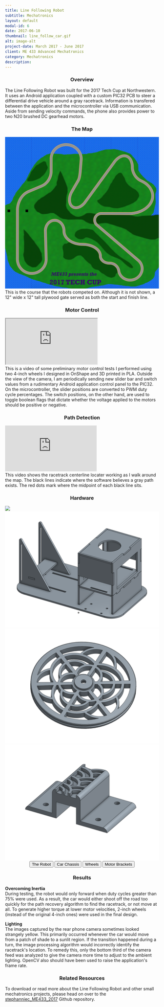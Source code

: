 ```yaml
---
title: Line Following Robot
subtitle: Mechatronics
layout: default
modal-id: 6
date: 2017-06-10
thumbnail: line_follow_car.gif
alt: image-alt
project-date: March 2017 - June 2017
client: ME 433 Advanced Mechatronics
category: Mechatronics
description:
---
```

<center><h3>Overview</h3></center>
The Line Following Robot was built for the 2017 Tech Cup at Northwestern. It uses an Android application coupled with a custom PIC32 PCB to steer a differential drive vehicle around a gray racetrack. Information is transfered between the application and the microcontroller via USB communication. Aside from sending velocity commands, the phone also provides power to two N20 brushed DC gearhead motors.

<center><h3>The Map</h3></center>
<img class="img-responsive" src="img/portfolio/6/techcup2017.png" width="600">
This is the course that the robots competed on. Although it is not shown, a 12" wide x 12" tall plywood gate served as both the start and finish line.

<center><h3>Motor Control</h3></center>  
<div class="row">
  <div class="col-lg-2 col-md-1">
  </div>
  <div class="col-lg-8 col-md-10 col-sm-12">
    <div class="embed-responsive embed-responsive-16by9" style="center">
      <iframe class="embed-responsive-item" src="https://www.youtube.com/embed/R9pwJjqRXbo?ecver=1" allowfullscreen></iframe>
    </div>
  </div>
  <div class="col-lg-2 col-md-1">
  </div>
</div>
This is a video of some preliminary motor control tests I performed using two 4-inch wheels I designed in OnShape and 3D printed in PLA. Outside the view of the camera, I am periodically sending new slider bar and switch values from a rudimentary Android application control panel to the PIC32. On the microcontroller, the slider positions are converted to PWM duty cycle percentages. The switch positions, on the other hand, are used to toggle boolean flags that dictate whether the voltage applied to the motors should be positive or negative.

<center><h3>Path Detection</h3></center>
<div class="row">
  <div class="col-lg-2 col-md-1">
  </div>
  <div class="col-lg-8 col-md-10 col-sm-12">
    <div class="embed-responsive embed-responsive-16by9" style="center">
      <iframe src="https://www.youtube.com/embed/wmvf4Z9TsZw?ecver=1" frameborder="0" allowfullscreen></iframe>
    </div>
  </div>
  <div class="col-lg-2 col-md-1">
  </div>
</div>
This video shows the racetrack centerline locater working as I walk around the map. The black lines indicate where the software believes a gray path exists. The red dots mark where the midpoint of each black line sits. 

<center><h3>Hardware</h3></center>
<style>
.slidesMod6 {margin:0 auto;}
</style>

<div class="slide-content" style="max-width:800px">
  <img class="slidesMod6 img-responsive" src="img/portfolio/6/line_follow_car.png">
  <img class="slidesMod6 img-responsive" src="img/portfolio/6/car_cad.png">
  <img class="slidesMod6 img-responsive" src="img/portfolio/6/4in_wheel_cad.png">
  <img class="slidesMod6 img-responsive" src="img/portfolio/6/motor_bracket_cad.png">
</div>

<center>
  <button type="button" class="btn btn-primary" onclick="divNow(1)">The Robot</button>
  <button type="button" class="btn btn-primary" onclick="divNow(2)">Car Chassis</button>
  <button type="button" class="btn btn-primary" onclick="divNow(3)">Wheels</button>
  <button type="button" class="btn btn-primary" onclick="divNow(4)">Motor Brackets</button>
</center>

<script>
var ind = 1;
slideshow(ind);

function divAdd(n) {
  slideshow(ind += n);
}

function divNow(n) {
  slideshow(ind = n);
}

function slideshow(n) {
  var i = 0;
  var x = document.getElementsByClassName("slidesMod6");
  var dots = document.getElementsByClassName("btn-primary");
  if (n > x.length) {ind = 1}
  if (n < 1) {ind = x.length}
  for (i = 0; i < x.length; i++) {
     x[i].style.display = "none";
  }
  for (i = 0; i < dots.length; i++) {
     dots[i].className = dots[i].className.replace("btn btn-secondary", "");
  }
  x[ind-1].style.display = "block";
  dots[ind-1].className += "btn btn-primary";
}
</script>

<center><h3>Results</h3></center>
<b>Overcoming Inertia</b><br>
During testing, the robot would only forward when duty cycles greater than 75% were used. As a result, the car would either shoot off the road too quickly for the path recovery algorithm to find the racetrack, or not move at all. To generate higher torque at lower motor velocities, 2-inch wheels (instead of the original 4-inch ones) were used in the final design.  

<b>Lighting</b><br>
The images captured by the rear phone camera sometimes looked strangely yellow. This primarily occurred whenever the car would move from a patch of shade to a sunlit region. If the transition happened during a turn, the image processing algorithm would incorrectly identify the racetrack's location. To remedy this, only the bottom third of the camera feed was analyzed to give the camera more time to adjust to the ambient lighting. OpenCV also should have been used to raise the application's frame rate.

<center><h3>Related Resources</h3></center>
To download or read more about the Line Following Robot and other small mechatronics projects, please head on over to the <a href="https://github.com/stephanniec/stephanniec_ME433_2017">stephanniec_ME433_2017</a> Github repository.
